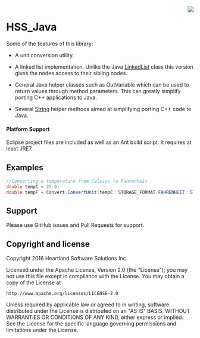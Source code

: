 <a href="https://github.com/HeartlandSoftware/HSS_Java/LICENSE">

<img align="right" src="https://img.shields.io/badge/license-Apache 2-blue.svg"/>

</a>

# HSS_Java

Some of the features of this library:

* A unit conversion utility.

* A linked list implementation. Unlike the Java [LinkedList](https://docs.oracle.com/javase/7/docs/api/java/util/LinkedList.html) class this version gives the nodes access to their sibling nodes.

* General Java helper classes such as OutVariable which can be used to return values through method parameters. This can greatly simplify porting C++ applications to Java.

* Several [String](https://docs.oracle.com/javase/7/docs/api/java/lang/String.html) helper methods aimed at simplifying porting C++ code to Java.

#### Platform Support

Eclipse project files are included as well as an Ant build script. It requires at least JRE7.

## Examples

```java
//Converting a temperature from Celsius to Fahrenheit
double tempC = 25.0;
double tempF = Convert.ConvertUnit(tempC, STORAGE_FORMAT.FAHRENHEIT, STORAGE_FORMAT.CELSIUS);
```

## Support

Please use GitHub issues and Pull Requests for support.

## Copyright and license

Copyright 2016 Heartland Software Solutions Inc.

Licensed under the Apache License, Version 2.0 (the "License");
you may not use this file except in compliance with the License.
You may obtain a copy of the License at

    http://www.apache.org/licenses/LICENSE-2.0

Unless required by applicable law or agreed to in writing, software
distributed under the License is distributed on an "AS IS" BASIS,
WITHOUT WARRANTIES OR CONDITIONS OF ANY KIND, either express or implied.
See the License for the specific language governing permissions and
limitations under the License.